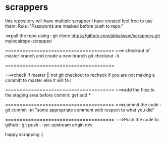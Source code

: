 # scrappers

this repository will have multiple scrapper i have created 
feel free to use them.
Rule :"Passwords are masked before push to repo."

==>pull the repo using :
git clone https://github.com/akbalwani/scrappers.git mylocalrepo-scrapper/

======================================
===> checkout of master branch and create a new branch
git checkout -b <newbranchname>

======================================
  
===>check if master || not
git checkout to recheck if you are not making a committ to master else it will fail

======================================
===>add the files to the staging area before commit:
get add * <newbranchname>

======================================
===>commit the code :
git commit -m "some appropriate comment with respect to what you did"

======================================
===>Push the code to github :
git push --set-upstream origin dev



happy scrapping :)
